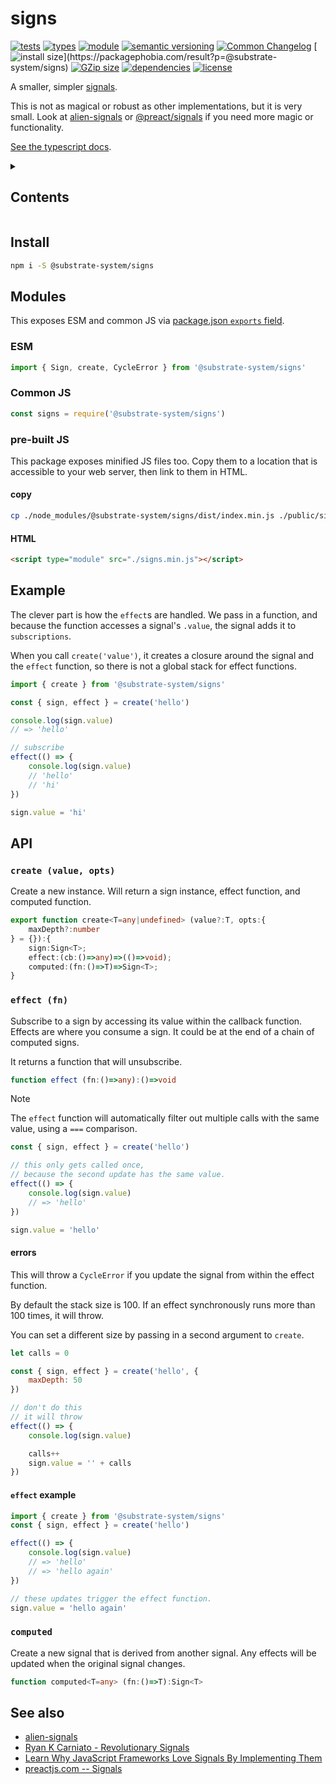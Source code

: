 # signs
[![tests](https://img.shields.io/github/actions/workflow/status/substrate-system/signs/nodejs.yml?style=flat-square)](https://github.com/substrate-system/signs/actions/workflows/nodejs.yml)
[![types](https://img.shields.io/npm/types/@substrate-system/signs?style=flat-square)](README.md)
[![module](https://img.shields.io/badge/module-ESM%2FCJS-blue?style=flat-square)](README.md)
[![semantic versioning](https://img.shields.io/badge/semver-2.0.0-blue?logo=semver&style=flat-square)](https://semver.org/)
[![Common Changelog](https://nichoth.github.io/badge/common-changelog.svg)](./CHANGELOG.md)
[![install size](https://flat.badgen.net/packagephobia/install/@substrate-system/signs?)](https://packagephobia.com/result?p=@substrate-system/signs)
[![GZip size](https://flat.badgen.net/bundlephobia/minzip/@substrate-system/signs?color=green)](https://bundlephobia.com/package/@substrate-system/signs)
[![dependencies](https://img.shields.io/badge/dependencies-zero-brightgreen.svg?style=flat-square)](package.json)
[![license](https://img.shields.io/badge/license-Big_Time-blue?style=flat-square)](LICENSE)


A smaller, simpler [signals](https://github.com/tc39/proposal-signals).

This is not as magical or robust as other implementations, but it is very small.
Look at [alien-signals](https://github.com/stackblitz/alien-signals) or
[@preact/signals](https://github.com/preactjs/signals) if you need more
magic or functionality.

[See the typescript docs](https://substrate-system.github.io/signs/).

<details><summary><h2>Contents</h2></summary>

<!-- toc -->

- [Install](#install)
- [Modules](#modules)
  * [ESM](#esm)
  * [Common JS](#common-js)
  * [pre-built JS](#pre-built-js)
- [Example](#example)
- [API](#api)
  * [`create (value, opts)`](#create-value-opts)
  * [`effect (fn)`](#effect-fn)
  * [`computed`](#computed)
- [See also](#see-also)

<!-- tocstop -->

</details>

## Install

```sh
npm i -S @substrate-system/signs
```

## Modules

This exposes ESM and common JS via [package.json `exports` field](https://nodejs.org/api/packages.html#exports).

### ESM
```js
import { Sign, create, CycleError } from '@substrate-system/signs'
```

### Common JS
```js
const signs = require('@substrate-system/signs')
```

### pre-built JS
This package exposes minified JS files too. Copy them to a location that is
accessible to your web server, then link to them in HTML.

#### copy
```sh
cp ./node_modules/@substrate-system/signs/dist/index.min.js ./public/signs.min.js
```

#### HTML
```html
<script type="module" src="./signs.min.js"></script>
```

## Example

The clever part is how the `effect`s are handled. We pass in a function, and
because the function accesses a signal's `.value`, the signal adds it
to `subscriptions`.

When you call `create('value')`, it creates a closure around the signal and
the `effect` function, so there is not a global stack for effect functions.

```js
import { create } from '@substrate-system/signs'

const { sign, effect } = create('hello')

console.log(sign.value)
// => 'hello'

// subscribe
effect(() => {
    console.log(sign.value)
    // 'hello'
    // 'hi'
})

sign.value = 'hi'
```

## API

### `create (value, opts)`

Create a new instance. Will return a sign instance, effect function, and
computed function.

```ts
export function create<T=any|undefined> (value?:T, opts:{
    maxDepth?:number
} = {}):{
    sign:Sign<T>;
    effect:(cb:()=>any)=>(()=>void);
    computed:(fn:()=>T)=>Sign<T>;
}
```

### `effect (fn)`

Subscribe to a sign by accessing its value within the callback function.
Effects are where you consume a sign. It could be at the end of a chain of
computed signs.

It returns a function that will unsubscribe.

```ts
function effect (fn:()=>any):()=>void
```

> [!NOTE]  
> The `effect` function will automatically filter out multiple calls with the
> same value, using a `===` comparison.

```js
const { sign, effect } = create('hello')

// this only gets called once,
// because the second update has the same value.
effect(() => {
    console.log(sign.value)
    // => 'hello'
})

sign.value = 'hello'
```

#### errors

This will throw a `CycleError` if you update the signal from within the effect
function.

By default the stack size is 100. If an effect synchronously runs more than 100
times, it will throw.

You can set a different size by passing in a second argument to `create`.

```js
let calls = 0

const { sign, effect } = create('hello', {
    maxDepth: 50
})

// don't do this
// it will throw
effect(() => {
    console.log(sign.value)

    calls++
    sign.value = '' + calls
})
```


#### `effect` example

```js
import { create } from '@substrate-system/signs'
const { sign, effect } = create('hello')

effect(() => {
    console.log(sign.value)
    // => 'hello'
    // => 'hello again'
})

// these updates trigger the effect function.
sign.value = 'hello again'
```

### `computed`

Create a new signal that is derived from another signal. Any effects will be
updated when the original signal changes.

```ts
function computed<T=any> (fn:()=>T):Sign<T>
```


## See also

* [alien-signals](https://github.com/stackblitz/alien-signals)
* [Ryan K Carniato - Revolutionary Signals](https://youtu.be/Jp7QBjY5K34)
* [Learn Why JavaScript Frameworks Love Signals By Implementing Them](https://youtu.be/1TSLEzNzGQM)
* [preactjs.com -- Signals](https://preactjs.com/guide/v10/signals/)
